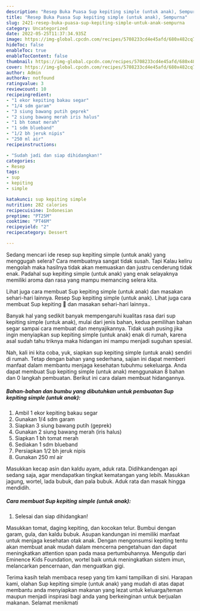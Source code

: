 ```yaml
---
description: "Resep Buka Puasa Sup kepiting simple (untuk anak), Sempurna"
title: "Resep Buka Puasa Sup kepiting simple (untuk anak), Sempurna"
slug: 2421-resep-buka-puasa-sup-kepiting-simple-untuk-anak-sempurna
category: Uncategorized
date: 2022-05-25T11:37:34.935Z
image: https://img-global.cpcdn.com/recipes/5708233cd4e45afd/680x482cq70/sup-kepiting-simple-untuk-anak-foto-resep-utama.jpg
hideToc: false
enableToc: true
enableTocContent: false
thumbnail: https://img-global.cpcdn.com/recipes/5708233cd4e45afd/680x482cq70/sup-kepiting-simple-untuk-anak-foto-resep-utama.jpg
cover: https://img-global.cpcdn.com/recipes/5708233cd4e45afd/680x482cq70/sup-kepiting-simple-untuk-anak-foto-resep-utama.jpg
author: Admin
authorAv: notfound
ratingvalue: 3
reviewcount: 10
recipeingredient:
- "1 ekor kepiting bakau segar"
- "1/4 sdm garam"
- "3 siung bawang putih geprek"
- "2 siung bawang merah iris halus"
- "1 bh tomat merah"
- "1 sdm blueband"
- "1/2 bh jeruk nipis"
- "250 ml air"
recipeinstructions:

- "Sudah jadi dan siap dihidangkan!"
categories:
- Resep
tags:
- sup
- kepiting
- simple

katakunci: sup kepiting simple 
nutrition: 282 calories
recipecuisine: Indonesian
preptime: "PT25M"
cooktime: "PT46M"
recipeyield: "2"
recipecategory: Dessert

---
```



Sedang mencari ide resep sup kepiting simple (untuk anak) yang menggugah selera? Cara membuatnya sangat tidak susah. Tapi Kalau keliru mengolah maka hasilnya tidak akan memuaskan dan justru cenderung tidak enak. Padahal sup kepiting simple (untuk anak) yang enak selayaknya memiliki aroma dan rasa yang mampu memancing selera kita.


Lihat juga cara membuat Sup kepiting simple (untuk anak) dan masakan sehari-hari lainnya. Resep Sup kepiting simple (untuk anak). Lihat juga cara membuat Sup kepiting 🦀 dan masakan sehari-hari lainnya..

Banyak hal yang sedikit banyak mempengaruhi kualitas rasa dari sup kepiting simple (untuk anak), mulai dari jenis bahan, kedua pemilihan bahan segar sampai cara membuat dan menyajikannya. Tidak usah pusing jika ingin menyiapkan sup kepiting simple (untuk anak) enak di rumah, karena asal sudah tahu triknya maka hidangan ini mampu menjadi suguhan spesial.


Nah, kali ini kita coba, yuk, siapkan sup kepiting simple (untuk anak) sendiri di rumah. Tetap dengan bahan yang sederhana, sajian ini dapat memberi manfaat dalam membantu menjaga kesehatan tubuhmu sekeluarga. Anda dapat membuat Sup kepiting simple (untuk anak) menggunakan 8 bahan dan 0 langkah pembuatan. Berikut ini cara dalam membuat hidangannya.

<!--inarticleads1-->

##### Bahan-bahan dan bumbu yang dibutuhkan untuk pembuatan Sup kepiting simple (untuk anak):

1. Ambil 1 ekor kepiting bakau segar
1. Gunakan 1/4 sdm garam
1. Siapkan 3 siung bawang putih (geprek)
1. Gunakan 2 siung bawang merah (iris halus)
1. Siapkan 1 bh tomat merah
1. Sediakan 1 sdm blueband
1. Persiapkan 1/2 bh jeruk nipis
1. Gunakan 250 ml air


Masukkan kecap asin dan kaldu ayam, aduk rata. Didihkandengan api sedang saja, agar mendapatkan tingkat kematangan yang lebih. Masukkan jagung, wortel, lada bubuk, dan pala bubuk. Aduk rata dan masak hingga mendidih. 

<!--inarticleads2-->

##### Cara membuat Sup kepiting simple (untuk anak):


1. Selesai dan siap dihidangkan!

Masukkan tomat, daging kepiting, dan kocokan telur. Bumbui dengan garam, gula, dan kaldu bubuk. Asupan kandungan ini memiliki manfaat untuk menjaga kesehatan otak anak. Dengan mengonsumsi kepiting tentu akan membuat anak mudah dalam mencerna pengetahuan dan dapat meningkatkan attention span pada masa pertumbuhannya. Mengutip dari Eminence Kids Foundation, wortel baik untuk meningkatkan sistem imun, melancarkan pencernaan, dan menguatkan gigi. 

Terima kasih telah membaca resep yang tim kami tampilkan di sini. Harapan kami, olahan Sup kepiting simple (untuk anak) yang mudah di atas dapat membantu anda menyiapkan makanan yang lezat untuk keluarga/teman maupun menjadi inspirasi bagi anda yang berkeinginan untuk berjualan makanan. Selamat menikmati
